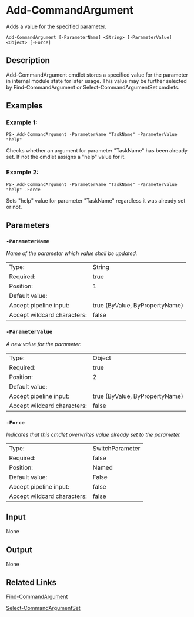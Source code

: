 # Add-CommandArgument

Adds a value for the specified parameter.

```Add-CommandArgument [-ParameterName] <String> [-ParameterValue] <Object> [-Force]```

## Description

Add-CommandArgument cmdlet stores a specified value for the parameter in internal module state for later usage. This value may be further selected by Find-CommandArgument or Select-CommandArgumentSet cmdlets.

## Examples

### Example 1:

```PS> Add-CommandArgument -ParameterName "TaskName" -ParameterValue "help"```

Checks whether an argument for parameter "TaskName" has been already set. If not the cmdlet assigns a "help" value for it.

### Example 2:

```PS> Add-CommandArgument -ParameterName "TaskName" -ParameterValue "help" -Force```

Sets "help" value for parameter "TaskName" regardless it was already set or not.

## Parameters

### ```-ParameterName```

*Name of the parameter which value shall be updated.*

<table>
  <tr><td>Type:</td><td>String</td></tr>
  <tr><td>Required:</td><td>true</td></tr>
  <tr><td>Position:</td><td>1</td></tr>
  <tr><td>Default value:</td><td></td></tr>
  <tr><td>Accept pipeline input:</td><td>true (ByValue, ByPropertyName)</td></tr>
  <tr><td>Accept wildcard characters:</td><td>false</td></tr>
</table>

### ```-ParameterValue```

*A new value for the parameter.*

<table>
  <tr><td>Type:</td><td>Object</td></tr>
  <tr><td>Required:</td><td>true</td></tr>
  <tr><td>Position:</td><td>2</td></tr>
  <tr><td>Default value:</td><td></td></tr>
  <tr><td>Accept pipeline input:</td><td>true (ByValue, ByPropertyName)</td></tr>
  <tr><td>Accept wildcard characters:</td><td>false</td></tr>
</table>

### ```-Force```

*Indicates that this cmdlet overwrites value already set to the parameter.*

<table>
  <tr><td>Type:</td><td>SwitchParameter</td></tr>
  <tr><td>Required:</td><td>false</td></tr>
  <tr><td>Position:</td><td>Named</td></tr>
  <tr><td>Default value:</td><td>False</td></tr>
  <tr><td>Accept pipeline input:</td><td>false</td></tr>
  <tr><td>Accept wildcard characters:</td><td>false</td></tr>
</table>

## Input

None

## Output

None

## Related Links

[Find-CommandArgument](Find-CommandArgument.md)

[Select-CommandArgumentSet](Select-CommandArgumentSet.md)
